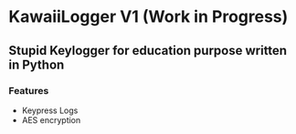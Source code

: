 # KawaiiLogger V1 (Work in Progress)

## Stupid Keylogger for education purpose written in Python

### Features
- Keypress Logs
- AES encryption
